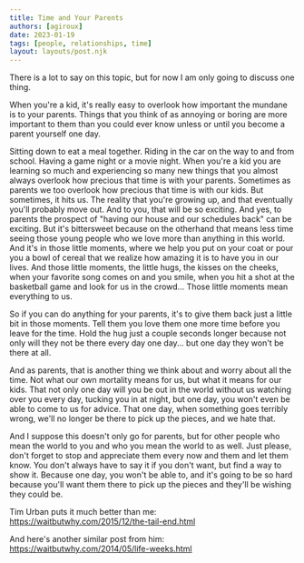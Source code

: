 ```yaml
---
title: Time and Your Parents
authors: [agiroux]
date: 2023-01-19
tags: [people, relationships, time]
layout: layouts/post.njk
---
```


There is a lot to say on this topic, but for now I am only going to discuss one thing.

When you're a kid, it's really easy to overlook how important the mundane is to your parents. Things that you think of as annoying or boring are more important to them than you could ever know unless or until you become a parent yourself one day.

Sitting down to eat a meal together. Riding in the car on the way to and from school. Having a game night or a movie night. When you're a kid you are learning so much and experiencing so many new things that you almost always overlook how precious that time is with your parents. Sometimes as parents we too overlook how precious that time is with our kids. But sometimes, it hits us. The reality that you're growing up, and that eventually you'll probably move out. And to you, that will be so exciting. And yes, to parents the prospect of "having our house and our schedules back" can be exciting. But it's bittersweet because on the otherhand that means less time seeing those young people who we love more than anything in this world. And it's in those little moments, where we help you put on your coat or pour you a bowl of cereal that we realize how amazing it is to have you in our lives. And those little moments, the little hugs, the kisses on the cheeks, when your favorite song comes on and you smile, when you hit a shot at the basketball game and look for us in the crowd... Those little moments mean everything to us.

So if you can do anything for your parents, it's to give them back just a little bit in those moments. Tell them you love them one more time before you leave for the time. Hold the hug just a couple seconds longer because not only will they not be there every day one day... but one day they won't be there at all.

And as parents, that is another thing we think about and worry about all the time. Not what our own mortality means for us, but what it means for our kids. That not only one day will you be out in the world without us watching over you every day, tucking you in at night, but one day, you won't even be able to come to us for advice. That one day, when something goes terribly wrong, we'll no longer be there to pick up the pieces, and we hate that.

And I suppose this doesn't only go for parents, but for other people who mean the world to you and who you mean the world to as well. Just please, don't forget to stop and appreciate them every now and them and let them know. You don't always have to say it if you don't want, but find a way to show it. Because one day, you won't be able to, and it's going to be so hard because you'll want them there to pick up the pieces and they'll be wishing they could be.

Tim Urban puts it much better than me: https://waitbutwhy.com/2015/12/the-tail-end.html

And here's another similar post from him: https://waitbutwhy.com/2014/05/life-weeks.html